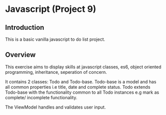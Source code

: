 # Javascript (Project 9)

## Introduction

This is a basic vanilla javascript to do list project.

## Overview
This exercise aims to display skills at javascript classes, es6, object oriented programming, inheritance, seperation of concern.

It contains 2 classes: Todo and Todo-base. Todo-base is a model and has all common properties i.e title, date and complete status. Todo extends Todo-base with the functionality common to all Todo instances e.g mark as complete/ incomplete functionality.

The ViewModel handles and validates user input.